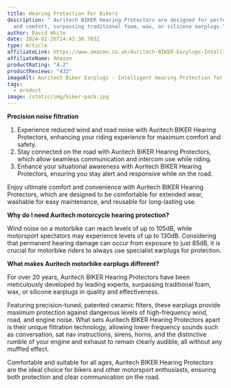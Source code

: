 ```yaml
---
title: Hearing Protection For Bikers
description: " Auritech BIKER Hearing Protectors are designed for performance
  and comfort, surpassing traditional foam, wax, or silicone earplugs."
author: David White
date: 2024-02-26T14:45:30.703Z
type: Article
affiliateLink: https://www.amazon.co.uk/Auritech-BIKER-Earplugs-Intelligent-Motorcyclists/dp/B01FUFT0SW?maas=maas_adg_C21708103096B6C69FBB4BFB746EEE52_afap_abs&ref_=aa_maas&tag=maas
affiliateName: Amazon
productRating: "4.2"
productReviews: "433"
imageAlt: Auritech Biker Earplugs - Intelligent Hearing Protection for Motorcyclists
tags:
  - product
image: /static/img/biker-pack.jpg
---
```

**Precision noise filtration**

1. Experience reduced wind and road noise with Auritech BIKER Hearing Protectors, enhancing your riding experience for maximum comfort and safety.
2. Stay connected on the road with Auritech BIKER Hearing Protectors, which allow seamless communication and intercom use while riding.
3. Enhance your situational awareness with Auritech BIKER Hearing Protectors, ensuring you stay alert and responsive while on the road.

Enjoy ultimate comfort and convenience with Auritech BIKER Hearing Protectors, which are designed to be comfortable for extended wear, washable for easy maintenance, and reusable for long-lasting use.

**Why do I need Auritech motorcycle hearing protection?**

Wind noise on a motorbike can reach levels of up to 105dB, while motorsport spectators may experience levels of up to 130dB. Considering that permanent hearing damage can occur from exposure to just 85dB, it is crucial for motorbike riders to always use specialist earplugs for protection.

**What makes Auritech motorbike earplugs different?**

For over 20 years, Auritech BIKER Hearing Protectors have been meticulously developed by leading experts, surpassing traditional foam, wax, or silicone earplugs in quality and effectiveness.

Featuring precision-tuned, patented ceramic filters, these earplugs provide maximum protection against dangerous levels of high-frequency wind, road, and engine noise. What sets Auritech BIKER Hearing Protectors apart is their unique filtration technology, allowing lower frequency sounds such as conversation, sat nav instructions, sirens, horns, and the distinctive rumble of your engine and exhaust to remain clearly audible, all without any muffled effect.

Comfortable and suitable for all ages, Auritech BIKER Hearing Protectors are the ideal choice for bikers and other motorsport enthusiasts, ensuring both protection and clear communication on the road.
